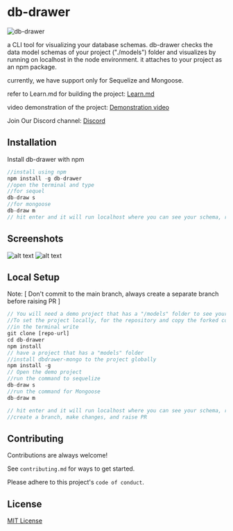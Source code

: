 
# db-drawer
![db-drawer](db-drawer-logo.png)

a CLI tool for visualizing your database schemas. db-drawer checks the data model schemas of your project ("./models") folder and visualizes by running on localhost in the node environment. it attaches to your project as an npm package.

currently, we have support only for Sequelize and Mongoose.

refer to Learn.md for building the project: <a href="https://github.com/Bhanu-code/db-drawer/blob/main/Learn.md">Learn.md</a>

video demonstration of the project: <a href="https://youtu.be/bcp6hE_R75U?si=Rd8dj-SLtZwtVjwH">Demonstration video</a>

Join Our Discord channel: <a href="https://discord.gg/hMQcQcng">Discord</a>


## Installation

Install db-drawer with npm

```javascript
//install using npm
npm install -g db-drawer
//open the terminal and type
//for sequel
db-draw s
//for mongoose
db-draw m
// hit enter and it will run localhost where you can see your schema, relationship, and constraints in a tabular format
```
    
## Screenshots

![alt text](mongo2.png)
![alt text](sql.png)

## Local Setup

Note: [ Don't commit to the main branch, always create a separate branch before raising PR ]

```javascript
// You will need a demo project that has a "/models" folder to see your models visualized.
//To set the project locally, for the repository and copy the forked copy https url
//in the terminal write
git clone [repo-url]
cd db-drawer
npm install
// have a project that has a "models" folder
//install dbdrawer-mongo to the project globally
npm install -g 
// Open the demo project
//run the command to sequelize
db-draw s
//run the command for Mongoose
db-draw m

// hit enter and it will run localhost where you can see your schema, relationship, and constraints in a tabular format
//create a branch, make changes, and raise PR
```


## Contributing

Contributions are always welcome!

See `contributing.md` for ways to get started.

Please adhere to this project's `code of conduct`.


## License

[MIT License](LICENSE)

